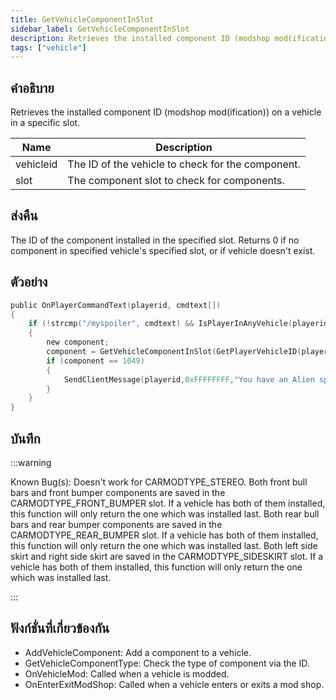 ```yaml
---
title: GetVehicleComponentInSlot
sidebar_label: GetVehicleComponentInSlot
description: Retrieves the installed component ID (modshop mod(ification)) on a vehicle in a specific slot.
tags: ["vehicle"]
---
```


## คำอธิบาย

Retrieves the installed component ID (modshop mod(ification)) on a vehicle in a specific slot.

| Name      | Description                                       |
| --------- | ------------------------------------------------- |
| vehicleid | The ID of the vehicle to check for the component. |
| slot      | The component slot to check for components.       |

## ส่งคืน

The ID of the component installed in the specified slot. Returns 0 if no component in specified vehicle's specified slot, or if vehicle doesn't exist.

## ตัวอย่าง

```c
public OnPlayerCommandText(playerid, cmdtext[])
{
    if (!strcmp("/myspoiler", cmdtext) && IsPlayerInAnyVehicle(playerid))
    {
        new component;
        component = GetVehicleComponentInSlot(GetPlayerVehicleID(playerid), CARMODTYPE_SPOILER);
        if (component == 1049)
        {
            SendClientMessage(playerid,0xFFFFFFFF,"You have an Alien spoiler installed in your Elegy!");
        }
    }
}
```

## บันทึก

:::warning

Known Bug(s): Doesn't work for CARMODTYPE_STEREO. Both front bull bars and front bumper components are saved in the CARMODTYPE_FRONT_BUMPER slot. If a vehicle has both of them installed, this function will only return the one which was installed last. Both rear bull bars and rear bumper components are saved in the CARMODTYPE_REAR_BUMPER slot. If a vehicle has both of them installed, this function will only return the one which was installed last. Both left side skirt and right side skirt are saved in the CARMODTYPE_SIDESKIRT slot. If a vehicle has both of them installed, this function will only return the one which was installed last.

:::

## ฟังก์ชั่นที่เกี่ยวข้องกัน

- AddVehicleComponent: Add a component to a vehicle.
- GetVehicleComponentType: Check the type of component via the ID.
- OnVehicleMod: Called when a vehicle is modded.
- OnEnterExitModShop: Called when a vehicle enters or exits a mod shop.
